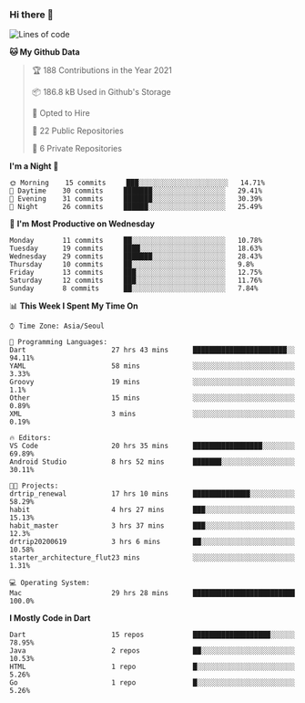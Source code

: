### Hi there 👋

<!--
**ska2519/ska2519** is a ✨ _special_ ✨ repository because its `README.md` (this file) appears on your GitHub profile.

Here are some ideas to get you started:

- 🔭 I’m currently working on ...
- 🌱 I’m currently learning ...
- 👯 I’m looking to collaborate on ...
- 🤔 I’m looking for help with ...
- 💬 Ask me about ...
- 📫 How to reach me: ...
- 😄 Pronouns: ...
- ⚡ Fun fact: ...
-->

<!--START_SECTION:waka-->
![Lines of code](https://img.shields.io/badge/From%20Hello%20World%20I%27ve%20Written-426965%20lines%20of%20code-blue)

**🐱 My Github Data** 

> 🏆 188 Contributions in the Year 2021
 > 
> 📦 186.8 kB Used in Github's Storage 
 > 
> 💼 Opted to Hire
 > 
> 📜 22 Public Repositories 
 > 
> 🔑 6 Private Repositories  
 > 
**I'm a Night 🦉** 

```text
🌞 Morning    15 commits     ███░░░░░░░░░░░░░░░░░░░░░░   14.71% 
🌆 Daytime    30 commits     ███████░░░░░░░░░░░░░░░░░░   29.41% 
🌃 Evening    31 commits     ███████░░░░░░░░░░░░░░░░░░   30.39% 
🌙 Night      26 commits     ██████░░░░░░░░░░░░░░░░░░░   25.49%

```
📅 **I'm Most Productive on Wednesday** 

```text
Monday       11 commits     ██░░░░░░░░░░░░░░░░░░░░░░░   10.78% 
Tuesday      19 commits     ████░░░░░░░░░░░░░░░░░░░░░   18.63% 
Wednesday    29 commits     ███████░░░░░░░░░░░░░░░░░░   28.43% 
Thursday     10 commits     ██░░░░░░░░░░░░░░░░░░░░░░░   9.8% 
Friday       13 commits     ███░░░░░░░░░░░░░░░░░░░░░░   12.75% 
Saturday     12 commits     ███░░░░░░░░░░░░░░░░░░░░░░   11.76% 
Sunday       8 commits      ██░░░░░░░░░░░░░░░░░░░░░░░   7.84%

```


📊 **This Week I Spent My Time On** 

```text
⌚︎ Time Zone: Asia/Seoul

💬 Programming Languages: 
Dart                     27 hrs 43 mins      ███████████████████████░░   94.11% 
YAML                     58 mins             ░░░░░░░░░░░░░░░░░░░░░░░░░   3.33% 
Groovy                   19 mins             ░░░░░░░░░░░░░░░░░░░░░░░░░   1.1% 
Other                    15 mins             ░░░░░░░░░░░░░░░░░░░░░░░░░   0.89% 
XML                      3 mins              ░░░░░░░░░░░░░░░░░░░░░░░░░   0.19%

🔥 Editors: 
VS Code                  20 hrs 35 mins      █████████████████░░░░░░░░   69.89% 
Android Studio           8 hrs 52 mins       ███████░░░░░░░░░░░░░░░░░░   30.11%

🐱‍💻 Projects: 
drtrip_renewal           17 hrs 10 mins      ██████████████░░░░░░░░░░░   58.29% 
habit                    4 hrs 27 mins       ███░░░░░░░░░░░░░░░░░░░░░░   15.13% 
habit_master             3 hrs 37 mins       ███░░░░░░░░░░░░░░░░░░░░░░   12.3% 
drtrip20200619           3 hrs 6 mins        ██░░░░░░░░░░░░░░░░░░░░░░░   10.58% 
starter_architecture_flut23 mins             ░░░░░░░░░░░░░░░░░░░░░░░░░   1.31%

💻 Operating System: 
Mac                      29 hrs 28 mins      █████████████████████████   100.0%

```

**I Mostly Code in Dart** 

```text
Dart                     15 repos            ███████████████████░░░░░░   78.95% 
Java                     2 repos             ██░░░░░░░░░░░░░░░░░░░░░░░   10.53% 
HTML                     1 repo              █░░░░░░░░░░░░░░░░░░░░░░░░   5.26% 
Go                       1 repo              █░░░░░░░░░░░░░░░░░░░░░░░░   5.26%

```



<!--END_SECTION:waka-->


